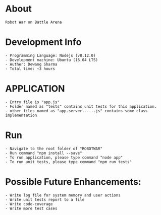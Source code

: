 # About
    Robot War on Battle Arena

# Development Info
    - Programming Language: Nodejs (v8.12.0)
    - Development machine: Ubuntu (16.04 LTS)
    - Auther: Dewang Sharma
    - Total time: ~3 hours  

# APPLICATION 
    - Entry file is "app.js"
    - Folder named as "tests" contains unit tests for this application.
    - other files named as "app.server.----.js" contains some class implementation
    
# Run
    - Navigate to the root folder of "ROBOTWAR"
    - Run command "npm install --save" 
    - To run application, please type command "node app"
    - To run unit tests, please type command "npm run tests"

# Possible Future Enhancements:
    - Write log file for system memory and user actions
    - Write unit tests report to a file 
    - Write code-coverage
    - Write more test cases 